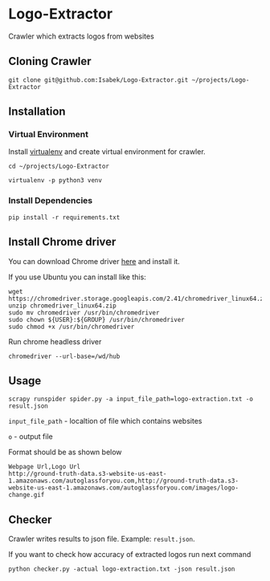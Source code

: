 # Logo-Extractor
Crawler which extracts logos from websites

## Cloning Crawler

```
git clone git@github.com:Isabek/Logo-Extractor.git ~/projects/Logo-Extractor
```

## Installation 

### Virtual Environment 

Install [virtualenv](https://virtualenv.pypa.io/en/latest/installation/) and create virtual environment for crawler.

```
cd ~/projects/Logo-Extractor
```

```
virtualenv -p python3 venv
```

### Install Dependencies

```
pip install -r requirements.txt
```

## Install Chrome driver

You can download Chrome driver [here](http://chromedriver.chromium.org/home) and install it.

If you use Ubuntu you can install like this:

```
wget https://chromedriver.storage.googleapis.com/2.41/chromedriver_linux64.zip
unzip chromedriver_linux64.zip
sudo mv chromedriver /usr/bin/chromedriver
sudo chown ${USER}:${GROUP} /usr/bin/chromedriver
sudo chmod +x /usr/bin/chromedriver
```

Run chrome headless driver

```
chromedriver --url-base=/wd/hub
```

## Usage

```
scrapy runspider spider.py -a input_file_path=logo-extraction.txt -o result.json
```

```input_file_path``` - localtion of file which contains websites

```o``` - output file

Format should be as shown below

```
Webpage Url,Logo Url
http://ground-truth-data.s3-website-us-east-1.amazonaws.com/autoglassforyou.com,http://ground-truth-data.s3-website-us-east-1.amazonaws.com/autoglassforyou.com/images/logo-change.gif
```

## Checker

Crawler writes results to json file. Example: ```result.json```. 

If you want to check how accuracy of extracted logos run next command

```
python checker.py -actual logo-extraction.txt -json result.json
```
